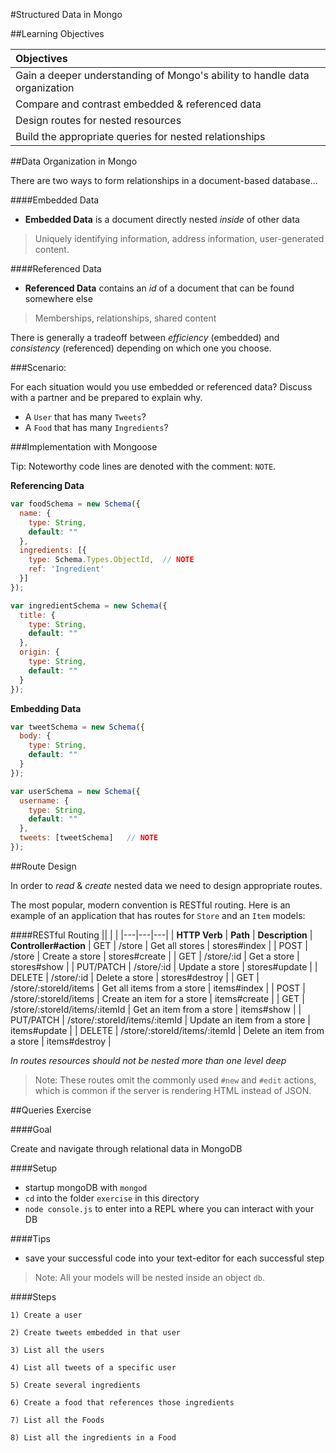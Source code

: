#Structured Data in Mongo


##Learning Objectives

| Objectives |
| :---- |
| Gain a deeper understanding of Mongo's ability to handle data organization |
| Compare and contrast embedded & referenced data |
| Design routes for nested resources |
| Build the appropriate queries for nested relationships |

##Data Organization in Mongo

There are two ways to form relationships in a document-based database...

####Embedded Data

* **Embedded Data** is a document directly nested *inside* of other data

> Uniquely identifying information, address information, user-generated content.

####Referenced Data

* **Referenced Data** contains an *id* of a document that can be found somewhere else

> Memberships, relationships, shared content

There is generally a tradeoff between *efficiency* (embedded) and *consistency* (referenced) depending on which one you choose.

###Scenario: 

For each situation would you use embedded or referenced data? Discuss with a partner and be prepared to explain why.

* A `User` that has many `Tweets`?
* A `Food` that has many `Ingredients`?


###Implementation with Mongoose

Tip: Noteworthy code lines are denoted with the comment: `NOTE`.

**Referencing Data**

```javascript
var foodSchema = new Schema({
  name: {
    type: String,
    default: ""
  },
  ingredients: [{
    type: Schema.Types.ObjectId,  // NOTE
    ref: 'Ingredient'
  }]
});

var ingredientSchema = new Schema({
  title: {
    type: String,
    default: ""
  },
  origin: {
    type: String,
    default: ""
  }
});
```

**Embedding Data**

```javascript
var tweetSchema = new Schema({
  body: {
    type: String,
    default: ""
  }
});

var userSchema = new Schema({
  username: {
    type: String,
    default: ""
  },
  tweets: [tweetSchema]	  // NOTE
});
```

##Route Design

In order to *read* & *create* nested data we need to design appropriate routes.

The most popular, modern convention is RESTful routing. Here is an example of an application that has routes for `Store` and an `Item` models:

####RESTful Routing
|| | |
|---|---|---|
| **HTTP Verb** | **Path** | **Description** | **Controller#action**
| GET | /store | Get all stores | stores#index |
| POST | /store | Create a store | stores#create |
| GET | /store/:id | Get a store | stores#show |
| PUT/PATCH | /store/:id | Update a store | stores#update |
| DELETE | /store/:id | Delete a store | stores#destroy |
| GET | /store/:storeId/items | Get all items from a store | items#index |
| POST | /store/:storeId/items | Create an item for a store | items#create |
| GET | /store/:storeId/items/:itemId | Get an item from a store | items#show |
| PUT/PATCH | /store/:storeId/items/:itemId | Update an item from a store | items#update |
| DELETE | /store/:storeId/items/:itemId | Delete an item from a store | items#destroy |

*In routes resources should not be nested more than one level deep*
>Note: These routes omit the commonly used `#new` and `#edit` actions, which is common if the server is rendering HTML instead of JSON.

##Queries Exercise

####Goal

Create and navigate through relational data in MongoDB

####Setup
* startup mongoDB with `mongod`
* `cd` into the folder `exercise` in this directory
* `node console.js` to enter into a REPL where you can interact with your DB

####Tips
* save your successful code into your text-editor for each successful step

>Note: All your models will be nested inside an object `db`.

####Steps

	1) Create a user
	
	2) Create tweets embedded in that user
	
	3) List all the users
	
	4) List all tweets of a specific user
	
	5) Create several ingredients
	
	6) Create a food that references those ingredients
	
	7) List all the Foods
	
	8) List all the ingredients in a Food


